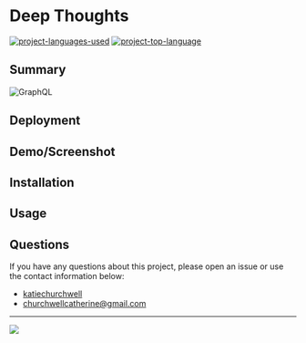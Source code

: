 # Deep Thoughts
  [![project-languages-used](https://img.shields.io/github/languages/count/katiechurchwell/deep-thoughts?color=important)](https://github.com/katiechurchwell/deep-thoughts)
  [![project-top-language](https://img.shields.io/github/languages/top/katiechurchwell/deep-thoughts?color=blueviolet)](https://github.com/katiechurchwell/deep-thoughts)
## Summary
![GraphQL](https://img.shields.io/badge/-GraphQL-E10098?style=flat&logo=graphql&logoColor=white)

## Deployment

## Demo/Screenshot

## Installation

## Usage

## Questions
  If you have any questions about this project, please open an issue or use the contact information below:
  * [katiechurchwell](https://www.github.com/katiechurchwell)
  * [churchwellcatherine@gmail.com](mailto:churchwellcatherine@gmail.com)


---
  ![](https://img.shields.io/badge/license-MIT-blue)